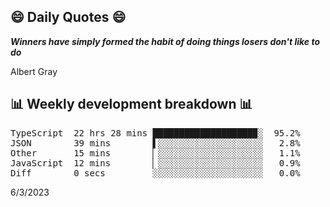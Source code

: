 ## 😄 Daily Quotes 😄

_**Winners have simply formed the habit of doing things losers don't like to do**_

Albert Gray



## 📊 Weekly development breakdown 📊

<pre>TypeScript  22 hrs 28 mins ███████████████████▉░  95.2%
JSON        39 mins        ▌░░░░░░░░░░░░░░░░░░░░   2.8%
Other       15 mins        ▏░░░░░░░░░░░░░░░░░░░░   1.1%
JavaScript  12 mins        ▏░░░░░░░░░░░░░░░░░░░░   0.9%
Diff        0 secs         ░░░░░░░░░░░░░░░░░░░░░   0.0%</pre>

6/3/2023